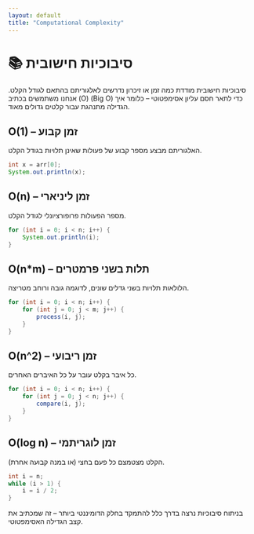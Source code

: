 ```yaml
---
layout: default
title: "Computational Complexity"
---
```


# 📚 סיבוכיות חישובית

סיבוכיות חישובית מודדת כמה זמן או זיכרון נדרשים לאלגוריתם בהתאם לגודל הקלט. אנחנו משתמשים בכתיב \(O\) (Big O) כדי לתאר חסם עליון אסימפטוטי – כלומר איך הגדילה מתנהגת עבור קלטים גדולים מאוד.

## O(1) – זמן קבוע
האלגוריתם מבצע מספר קבוע של פעולות שאינן תלויות בגודל הקלט.

```java
int x = arr[0];
System.out.println(x);
```

## O(n) – זמן ליניארי
מספר הפעולות פרופורציונלי לגודל הקלט.

```java
for (int i = 0; i < n; i++) {
    System.out.println(i);
}
```

## O(n*m) – תלות בשני פרמטרים
הלולאות תלויות בשני גדלים שונים, לדוגמה גובה ורוחב מטריצה.

```java
for (int i = 0; i < n; i++) {
    for (int j = 0; j < m; j++) {
        process(i, j);
    }
}
```

## O(n^2) – זמן ריבועי
כל איבר בקלט עובר על כל האיברים האחרים.

```java
for (int i = 0; i < n; i++) {
    for (int j = 0; j < n; j++) {
        compare(i, j);
    }
}
```

## O(log n) – זמן לוגריתמי
הקלט מצטמצם כל פעם בחצי (או במנה קבועה אחרת).

```java
int i = n;
while (i > 1) {
    i = i / 2;
}
```

בניתוח סיבוכיות נרצה בדרך כלל להתמקד בחלק הדומיננטי ביותר – זה שמכתיב את קצב הגדילה האסימפטוטי.


